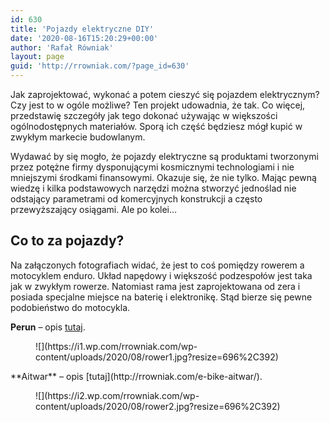 ```yaml
---
id: 630
title: 'Pojazdy elektryczne DIY'
date: '2020-08-16T15:20:29+00:00'
author: 'Rafał Równiak'
layout: page
guid: 'http://rrowniak.com/?page_id=630'
---
```


Jak zaprojektować, wykonać a potem cieszyć się pojazdem elektrycznym? Czy jest to w ogóle możliwe? Ten projekt udowadnia, że tak. Co więcej, przedstawię szczegóły jak tego dokonać używając w większości ogólnodostępnych materiałów. Sporą ich część będziesz mógł kupić w zwykłym markecie budowlanym.

 Wydawać by się mogło, że pojazdy elektryczne są produktami tworzonymi przez potężne firmy dysponującymi kosmicznymi technologiami i nie mniejszymi środkami finansowymi. Okazuje się, że nie tylko. Mając pewną wiedzę i kilka podstawowych narzędzi można stworzyć jednoślad nie odstający parametrami od komercyjnych konstrukcji a często przewyższający osiągami. Ale po kolei…

## Co to za pojazdy?

Na załączonych fotografiach widać, że jest to coś pomiędzy rowerem a motocyklem enduro. Układ napędowy i większość podzespołów jest taka jak w zwykłym rowerze. Natomiast rama jest zaprojektowana od zera i posiada specjalne miejsce na baterię i elektronikę. Stąd bierze się pewne podobieństwo do motocykla.

**Perun** – opis [tutaj](http://rrowniak.com/e-bike-perun/).

<figure class="wp-block-image size-large">![](https://i1.wp.com/rrowniak.com/wp-content/uploads/2020/08/rower1.jpg?resize=696%2C392)</figure>**Aitwar** – opis [tutaj](http://rrowniak.com/e-bike-aitwar/).

<figure class="wp-block-image size-large">![](https://i2.wp.com/rrowniak.com/wp-content/uploads/2020/08/rower2.jpg?resize=696%2C392)</figure>